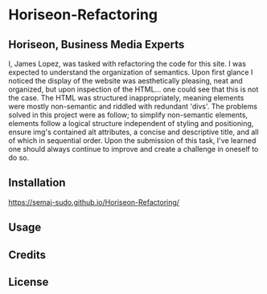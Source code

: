 # Horiseon-Refactoring

## Horiseon, Business Media Experts
I, James Lopez, was tasked with refactoring the code for this site. I was expected to understand the organization of semantics. Upon first glance I noticed the display of the website was aesthetically pleasing, neat and organized, but upon inspection of the HTML... one could see that this is not the case. The HTML was structured inappropriately, meaning elements were mostly non-semantic and riddled with redundant 'divs'. The problems solved in this project were as follow; to simplify non-semantic elements, elements follow a logical structure independent of styling and positioning, ensure img's contained alt attributes, a concise and descriptive title, and all of which in sequential order. Upon the submission of this task, I've learned one should always continue to improve and create a challenge in oneself to do so. 

## Installation
https://semaj-sudo.github.io/Horiseon-Refactoring/

## Usage

## Credits  

## License

